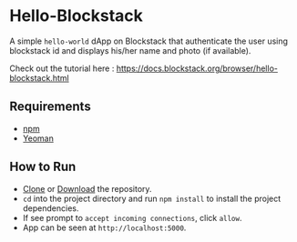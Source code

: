 # Hello-Blockstack
A simple `hello-world` dApp on Blockstack that authenticate the user using blockstack id and displays his/her name and photo (if available).

Check out the tutorial here : https://docs.blockstack.org/browser/hello-blockstack.html
## Requirements

 * [npm](https://npmjs.com)
 * [Yeoman](http://yeoman.io/)
 
## How to Run

* [Clone](https://github.com/sagarchoudhary96/Hello-Blockstack.git) or [Download](https://github.com/sagarchoudhary96/Hello-Blockstack/archive/master.zip) the repository.
* `cd` into the project directory and run `npm install` to install the project dependencies.
* If see prompt to `accept incoming connections`, click `allow`.
* App can be seen at `http://localhost:5000`.
